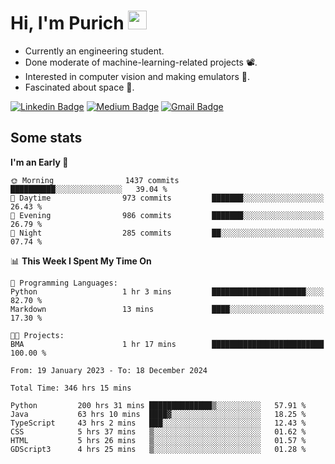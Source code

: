 <h1 align="left">Hi, I'm Purich
<img src="https://media.giphy.com/media/hvRJCLFzcasrR4ia7z/giphy.gif" width="30px"/></h1>

* Currently an engineering student.
* Done moderate of machine-learning-related projects :film_projector:.
* Interested in computer vision and making emulators :space_invader:.
* Fascinated about space :milky_way:.

[![Linkedin Badge](https://img.shields.io/badge/-Purich-blue?style=flat-square&logo=Linkedin&logoColor=white&link=https://www.linkedin.com/in/purich-siritip-16b3b3255/)](https://www.linkedin.com/in/purich-siritip-16b3b3255) [![Medium Badge](https://img.shields.io/badge/-@purich-gray?style=flat-square&labelColor=000000&logo=Medium&link=https://medium.com/@phuritsiritip)](https://medium.com/@phuritsiritip)
[![Gmail Badge](https://img.shields.io/badge/-mark.phurit@gmail.com-c14438?style=flat-square&logo=Gmail&logoColor=white&link=mailto:mark.phurit@gmail.com)](mailto:mark.phurit@gmail.com)

## Some stats

  
  <!--START_SECTION:waka-->
**I'm an Early 🐤** 

```text
🌞 Morning                1437 commits        ██████████░░░░░░░░░░░░░░░   39.04 % 
🌆 Daytime                973 commits         ███████░░░░░░░░░░░░░░░░░░   26.43 % 
🌃 Evening                986 commits         ███████░░░░░░░░░░░░░░░░░░   26.79 % 
🌙 Night                  285 commits         ██░░░░░░░░░░░░░░░░░░░░░░░   07.74 % 
```


📊 **This Week I Spent My Time On** 

```text
💬 Programming Languages: 
Python                   1 hr 3 mins         █████████████████████░░░░   82.70 % 
Markdown                 13 mins             ████░░░░░░░░░░░░░░░░░░░░░   17.30 % 

🐱‍💻 Projects: 
BMA                      1 hr 17 mins        █████████████████████████   100.00 % 
```


<!--END_SECTION:waka-->

  <!--START_SECTION:waka-simple-->

```text
From: 19 January 2023 - To: 18 December 2024

Total Time: 346 hrs 15 mins

Python         200 hrs 31 mins ██████████████▒░░░░░░░░░░   57.91 %
Java           63 hrs 10 mins  ████▓░░░░░░░░░░░░░░░░░░░░   18.25 %
TypeScript     43 hrs 2 mins   ███░░░░░░░░░░░░░░░░░░░░░░   12.43 %
CSS            5 hrs 37 mins   ▒░░░░░░░░░░░░░░░░░░░░░░░░   01.62 %
HTML           5 hrs 26 mins   ▒░░░░░░░░░░░░░░░░░░░░░░░░   01.57 %
GDScript3      4 hrs 25 mins   ▒░░░░░░░░░░░░░░░░░░░░░░░░   01.28 %
```

<!--END_SECTION:waka-simple-->

  <!--![Anurag's GitHub stats](https://github-readme-stats.vercel.app/api?username=vikimark&show_icons=true&theme=gruvbox_light)-->
  
<!--
**vikimark/vikimark** is a ✨ _special_ ✨ repository because its `README.md` (this file) appears on your GitHub profile.

Here are some ideas to get you started:

- 🔭 I’m currently working on ...
- 🌱 I’m currently learning ...
- 👯 I’m looking to collaborate on ...
- 🤔 I’m looking for help with ...
- 💬 Ask me about ...
- 📫 How to reach me: ...
- 😄 Pronouns: ...
- ⚡ Fun fact: ...
-->
